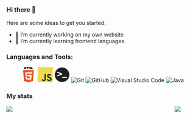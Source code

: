 ### Hi there 👋

Here are some ideas to get you started:

- 🔭 I’m currently working on my own website
- 🌱 I’m currently learning frontend languages


### **Languages and Tools:**

<p align="center">
  <img title="HTML5" height="40" src="https://raw.githubusercontent.com/github/explore/80688e429a7d4ef2fca1e82350fe8e3517d3494d/topics/html/html.png">
  <img title="Javascript" height="40" src="https://raw.githubusercontent.com/github/explore/80688e429a7d4ef2fca1e82350fe8e3517d3494d/topics/javascript/javascript.png">
  <img title="Terminal" height="40" src="https://raw.githubusercontent.com/github/explore/80688e429a7d4ef2fca1e82350fe8e3517d3494d/topics/terminal/terminal.png" alt="terminal">
  <img title="Git" height="40" src="https://github.com/zumrudu-anka/zumrudu-anka/blob/master/images/git-original.svg">
  <img title="GitHub" height="40" src="https://github.com/zumrudu-anka/zumrudu-anka/blob/master/images/github.svg">
  <img title="Visual Studio Code" height="40" src="https://github.com/zumrudu-anka/zumrudu-anka/blob/master/images/vscode.png">
  <img title="Java" height="40" src="https://github.com/zumrudu-anka/zumrudu-anka/blob/master/images/java-original.svg">
</p>


### **My stats**

<p align=center>
  <div align=center>
    <img align="left" width=396 src="https://github-readme-stats.vercel.app/api?username=freyvik&show_icons=true&theme=dracula" />
  </div>
  <div align=center>
    <img align="rigth" width=396 src="https://github-readme-stats.vercel.app/api/top-langs/?username=freyvik&layout=compact&theme=dracula" />
  </div>
</p>
